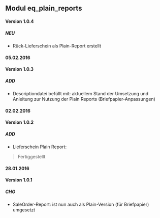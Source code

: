 ## Modul eq_plain_reports

#### Version 1.0.4
##### NEU
- Rück-Lieferschein als Plain-Report erstellt

#### 05.02.2016
#### Version 1.0.3
##### ADD
- Descriptiondatei befüllt mit: aktuellem Stand der Umsetzung und Anleitung zur Nutzung der Plain Reports (Briefpapier-Anpassungen)

#### 02.02.2016
#### Version 1.0.2
##### ADD
- Lieferschein Plain Report:
> Fertiggestellt

#### 28.01.2016
#### Version 1.0.1
##### CHG
- SaleOrder-Report: ist nun auch als Plain-Version (für Briefpapier) umgesetzt

